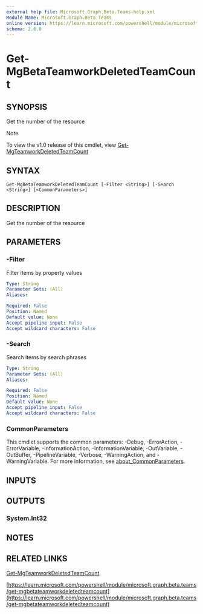```yaml
---
external help file: Microsoft.Graph.Beta.Teams-help.xml
Module Name: Microsoft.Graph.Beta.Teams
online version: https://learn.microsoft.com/powershell/module/microsoft.graph.beta.teams/get-mgbetateamworkdeletedteamcount
schema: 2.0.0
---
```


# Get-MgBetaTeamworkDeletedTeamCount

## SYNOPSIS
Get the number of the resource

> [!NOTE]
> To view the v1.0 release of this cmdlet, view [Get-MgTeamworkDeletedTeamCount](/powershell/module/Microsoft.Graph.Teams/Get-MgTeamworkDeletedTeamCount?view=graph-powershell-1.0)

## SYNTAX

```
Get-MgBetaTeamworkDeletedTeamCount [-Filter <String>] [-Search <String>] [<CommonParameters>]
```

## DESCRIPTION
Get the number of the resource

## PARAMETERS

### -Filter
Filter items by property values

```yaml
Type: String
Parameter Sets: (All)
Aliases:

Required: False
Position: Named
Default value: None
Accept pipeline input: False
Accept wildcard characters: False
```

### -Search
Search items by search phrases

```yaml
Type: String
Parameter Sets: (All)
Aliases:

Required: False
Position: Named
Default value: None
Accept pipeline input: False
Accept wildcard characters: False
```

### CommonParameters
This cmdlet supports the common parameters: -Debug, -ErrorAction, -ErrorVariable, -InformationAction, -InformationVariable, -OutVariable, -OutBuffer, -PipelineVariable, -Verbose, -WarningAction, and -WarningVariable. For more information, see [about_CommonParameters](http://go.microsoft.com/fwlink/?LinkID=113216).

## INPUTS

## OUTPUTS

### System.Int32
## NOTES

## RELATED LINKS
[Get-MgTeamworkDeletedTeamCount](/powershell/module/Microsoft.Graph.Teams/Get-MgTeamworkDeletedTeamCount?view=graph-powershell-1.0)

[https://learn.microsoft.com/powershell/module/microsoft.graph.beta.teams/get-mgbetateamworkdeletedteamcount](https://learn.microsoft.com/powershell/module/microsoft.graph.beta.teams/get-mgbetateamworkdeletedteamcount)



